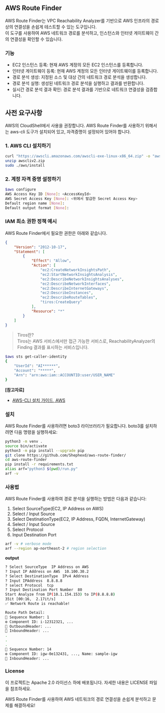 ## AWS Route Finder

AWS Route Finder는 VPC Reachability Analyzer를 기반으로 AWS 인프라의 경로 상의 연결성을 손쉽게 테스트할 수 있는 도구입니다.   
이 도구를 사용하여 AWS 네트워크 경로를 분석하고, 인스턴스와 인터넷 게이트웨이 간의 연결성을 확인할 수 있습니다.

### 기능

- EC2 인스턴스 등록: 현재 AWS 계정의 모든 EC2 인스턴스를 등록합니다.
- 인터넷 게이트웨이 등록: 현재 AWS 계정의 모든 인터넷 게이트웨이를 등록합니다.
- 경로 분석 생성: 지정된 소스 및 대상 간의 네트워크 경로 분석을 생성합니다.
- 경로 분석 실행: 생성된 네트워크 경로 분석을 실행하고 결과를 반환합니다.
- 실시간 경로 분석 결과 확인: 경로 분석 결과를 기반으로 네트워크 연결성을 검증합니다.


## 사전 요구사항
AWS의 CloudShell에서 사용을 권장합니다.
AWS Route Finder를 사용하기 위해서는 aws-cli 도구가 설치되어 있고, 자격증명이 설정되어 있어야 합니다.


### 1. AWS CLI 설치하기
```bash
curl "https://awscli.amazonaws.com/awscli-exe-linux-x86_64.zip" -o "awscliv2.zip"
unzip awscliv2.zip
sudo ./aws/install
```

### 2. 계정 자격 증명 설정하기
```bash
$aws configure
AWS Access Key ID [None]: <AccessKeyId>
AWS Secret Access Key [None]: <위에서 발급한 Secret Access Key>
Default region name [None]: 
Default output format [None]:
```

### IAM 최소 권한 정책 예시

AWS Route Finder에서 필요한 권한은 아래와 같습니다. 

```json
{
	"Version": "2012-10-17",
	"Statement": [
		{
			"Effect": "Allow",
			"Action": [
				"ec2:CreateNetworkInsightsPath",
				"ec2:StartNetworkInsightsAnalysis",
				"ec2:DescribeNetworkInsightsAnalyses",
				"ec2:DescribeNetworkInterfaces",
				"ec2:DescribeInternetGateways",
				"ec2:DescribeInstances",
				"ec2:DescribeRouteTables",
				"tiros:CreateQuery"
			],
			"Resource": "*"
		}
	]
}
```

> Tiros란?   
> Tiros는 AWS 서비스에서만 접근 가능한 서비스로, ReachabilityAnalyzer의 Finding 결과를 표시하는 서비스입니다.


```bash
$aws sts get-caller-identity
{
    "UserId": "AI******",
    "Account": "*****",
    "Arn": "arn:aws:iam::ACCOUNTID:user/USER_NAME"
}
```

**[참고자료]**
- [AWS-CLI 설치 가이드, AWS](https://docs.aws.amazon.com/ko_kr/cli/latest/userguide/getting-started-install.html)


### 설치
AWS Route Finder를 사용하려면 boto3 라이브러리가 필요합니다. boto3를 설치하려면 다음 명령을 실행하세요:

```bash
python3 -m venv .
source bin/activate
python3 -m pip install --upgrade pip
git clone https://github.com/Shephexd/aws-route-finder/
cd aws-route-finder
pip install -r requirements.txt
alias arf="python3 $(pwd)/run.py"
arf -v
```

### 사용법

AWS Route Finder를 사용하여 경로 분석을 실행하는 방법은 다음과 같습니다:

1. Select SourceType(EC2, IP Address on AWS)
2. Select / Input Source
3. Select DestinationType(EC2, IP Address, FQDN, InternetGateway)
4. Select / Input Source
5. Select Protocol
6. Input Destination Port

```bash
arf -v # verbose mode
arf --region ap-northeast-2 # region selection
```

**output**
```bash
? Select SourceType  IP Address on AWS
? Input IP Address on AWS  10.100.30.2
? Select DestinationType  IPv4 Address
? Input IPAddress  8.8.8.8
? select Protocol  tcp
? Input Destination Port Number  80
Start Analyze from IP(10.1.154.153) to IP(8.8.8.8)
35it [00:16,  2.17it/s]                         
✅ Network Route is reachable!

Route Path Detail:
🔑 Sequence Number: 1
⚙️ Component ID: i-12312321, ...
🔗 OutboundHeader: ...
🔗 InboundHeader: ...
.
.
.
🔑 Sequence Number: 14
⚙️ Component ID: igw-0e132431, ..., Name: sample-igw
🔗 InboundHeader: ...
```


### License

이 프로젝트는 Apache 2.0 라이선스 하에 배포됩니다. 자세한 내용은 LICENSE 파일을 참조하세요.

AWS Route Finder를 사용하여 AWS 네트워크의 경로 연결성을 손쉽게 분석하고 문제를 해결하세요!